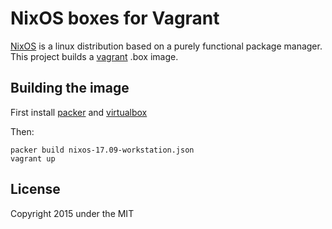 NixOS boxes for Vagrant
=======================
[NixOS](http://nixos.org) is a linux distribution based on a purely functional
package manager. This project builds a [vagrant](http://vagrantup.com) .box
image.

Building the image
------------------
First install [packer](http://packer.io) and
[virtualbox](https://www.virtualbox.org/)

Then:
```
packer build nixos-17.09-workstation.json
vagrant up
```

License
-------
Copyright 2015 under the MIT
